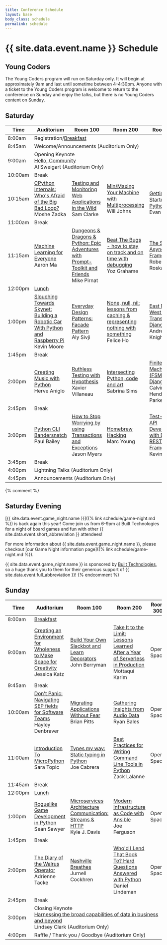 ```yaml
---
title: Conference Schedule
layout: base
body_class: schedule
permalink: schedule
---
```


# {{ site.data.event.name }} Schedule

## Young Coders

The Young Coders program will run on Saturday only. It will begin at approximately 9am and last until sometime between 4-4:30pm.
Anyone with a ticket to the Young Coders program is welcome to return to the conference on Sunday and enjoy the talks, but there is no Young Coders content on Sunday.

## Saturday

<table>
<colgroup>
  <col width="8%">
  <col width="23%">
  <col width="23%">
  <col width="23%">
  <col width="23%">
</colgroup>
<thead>
  <tr>
    <th>Time</th>
    <th>Auditorium</th>
    <th>Room 100</th>
    <th>Room 200</th>
    <th>Room 300</th>
  </tr>
</thead>
<tbody>
  <tr class="schedule-8am">
    <td class="time">8:00am</td>
    <td class="all-rooms breakfast" colspan="4">Registration/<a href="/menu#breakfast">Breakfast</a></td>
  </tr>
  <tr class="schedule-845am">
    <td class="time">8:45am</td>
    <td class="aud announcements" colspan="4">
      Welcome/Announcements
      <span class="room-info">(Auditorium Only)</span>
    </td>
  </tr>
  <tr class="schedule-9am">
    <td class="time">9:00am</td>
    <td class="aud keynote" colspan="4">
      <span class="title">Opening Keynote</span> <br/>
      <a href="talks/hello-community">Hello, Community</a> <br>
      Al Sweigart
      <span class="room-info">(Auditorium Only)</span>
    </td>
  </tr>
  <tr class="schedule-10am">
    <td class="time">10:00am</td>
    <td class="break" colspan="4">Break</td>
  </tr>
  <tr class="schedule-1015am">
    <td class="time">10:15am</td>
    <td class="aud">
      <a href="talks/cpython-internals-whos-afraid-of-the-big-bad-loop">CPython Internals: Who's Afraid of the Big Bad Loop?</a> <br>
      Moshe Zadka
    </td>
    <td class="room-100">
      <a href="talks/testing-and-monitoring-web-applications-in-the-wild">Testing and Monitoring Web Applications in the Wild</a> <br>
      Sam Clarke
    </td>
    <td class="room-200">
      <a href="talks/min-maxing-your-machine-with-multiprocessing">Min/Maxing Your Machine with Multiprocessing</a> <br>
      Will Johns
    </td>
    <td class="room-300" rowspan="2">
      <a href="talks/getting-started-with-python">Getting Started with Python</a> <br/>
      Evan Smith
    </td>
  </tr>
  <tr class="schedule-11am">
    <td class="time">11:00am</td>
    <td class="break" colspan="3">Break</td>
  </tr>
  <tr class="schedule-1115am">
    <td class="time">11:15am</td>
    <td class="aud">
      <a href="talks/machine-learning-for-everyone">Machine Learning for Everyone</a> <br>
      Aaron Ma
    </td>
    <td class="room-100">
      <a href="talks/dungeons-dragons-python-epic-adventures-with-prompttoolkit-and-friends">Dungeons & Dragons & Python: Epic Adventures with Prompt-Toolkit and Friends</a> <br>
      Mike Pirnat
    </td>
    <td class="room-200">
      <a href="talks/beat-the-bugs-how-to-stay-on-track-and-on-time-with-debugging">Beat The Bugs - how to stay on track and on time with debugging</a> <br>
      Yoz Grahame
    </td>
    <td class="room-300">
      <a href="talks/the-state-of-async-web-frameworks">The State of Async Web Frameworks</a> <br/>
      Robert Roskam
    </td>
  </tr>
  <tr class="schedule-12pm">
    <td class="time">12:00pm</td>
    <td class="all-rooms lunch" colspan="4"><a href="/menu#lunch">Lunch</a></td>
  </tr>
  <tr class="schedule-1pm">
    <td class="time">1:00pm</td>
    <td class="aud">
      <a href="talks/slouching-towards-skynet-building-a-robotic-car-with-python-and-raspberry-pi">Slouching Towards Skynet: Building a Robotic Car With Python and Raspberry Pi</a> <br>
      Kevin Moore
    </td>
    <td class="room-100">
      <a href="talks/everyday-design-patterns-facade-pattern">Everyday Design Patterns: Facade Pattern</a> <br>
      Aly Sivji
    </td>
    <td class="room-200">
      <a href="talks/none-null-nil-lessons-from-caching-representing-nothing-with-something">None, null, nil: lessons from caching & representing nothing with something</a> <br>
      Felice Ho
    </td>
    <td class="room-300">
      <a href="talks/east-meets-west-when-translating-django-apps">East Meets West When Translating Django Apps</a> <br/>
      Andrew Knight
    </td>
  </tr>
  <tr class="schedule-145pm">
    <td class="time">1:45pm</td>
    <td class="break" colspan="4">Break</td>
  </tr>
  <tr class="schedule-2pm">
    <td class="time">2:00pm</td>
    <td class="aud">
      <a href="talks/creating-music-with-python">Creating Music with Python</a> <br>
      Herve Aniglo
    </td>
    <td class="room-100">
      <a href="talks/ruthless-testing-with-hypothesis">Ruthless Testing with Hypothesis</a> <br>
      Xavier Villaneau 
    </td>
    <td class="room-200">
      <a href="talks/intersecting-python-code-and-art">Intersecting Python, code and art</a> <br>
      Sabrina Sims
    </td>
    <td class="room-300">
      <a href="talks/finite-state-machine-fsm-in-django">Finite State Machine (FSM) in Django</a> <br/>
      Calvin Hendryx-Parker
    </td>
  </tr>
  <tr class="schedule-245pm">
    <td class="time">2:45pm</td>
    <td class="break" colspan="4">Break</td>
  </tr>
  <tr class="schedule-3pm">
    <td class="time">3:00pm</td>
    <td class="aud">
          <a href="talks/python-cli-bandersnatch">Python CLI Bandersnatch</a> <br>
          Paul Bailey
        </td>
    <td class="room-100">
      <a href="talks/how-to-stop-worrying-by-using-transactions-and-exceptions">How to Stop Worrying by using Transactions and Exceptions</a> <br>
      Jason Myers
    </td>
    <td class="room-200">
      <a href="talks/homebrew-hacking">Homebrew Hacking</a> <br>
      Marc Young
    </td>
    <td class="room-300">
      <a href="talks/testdriven-api-development-with-django-rest-framework">Test-Driven API Development with Django REST Framework</a> <br/>
      Kevin Harvey
    </td>
  </tr>
  <tr class="schedule-345pm">
    <td class="time">3:45pm</td>
    <td class="break" colspan="4">Break</td>
  </tr>
  <tr class="schedule-4pm">
    <td class="time">4:00pm</td>
    <td class="aud lightning-talks" colspan="4">
      Lightning Talks
      <span class="room-info">(Auditorium Only)</span>
    </td>
  </tr>
  <tr class="schedule-445pm">
    <td class="time">4:45pm</td>
    <td class="aud announcements" colspan="4">
      Announcements
      <span class="room-info">(Auditorium Only)</span>
    </td>
  </tr>
</tbody>
</table>

{% comment %}
## Saturday Evening

[{{ site.data.event.game_night.name }}]({% link schedule/game-night.md %}) is back again this year!
Come join us from 6-9pm at Built Technologies for a night of board games and fun with other {{ site.data.event.short_abbreviation }} attendees!

For more information about {{ site.data.event.game_night.name }}, please checkout [our Game Night information page]({% link schedule/game-night.md %}).

{{ site.data.event.game_night.name }} is sponsored by [Built Technologies](https://www.getbuilt.com/), so a huge thank you to them for their generous support of {{ site.data.event.full_abbreviation }}! 
{% endcomment %}

## Sunday


<table>
<colgroup>
  <col width="8%">
  <col width="23%">
  <col width="23%">
  <col width="23%">
  <col width="23%">
</colgroup>
<thead>
  <tr>
    <th>Time</th>
    <th>Auditorium</th>
    <th>Room 100</th>
    <th>Room 200</th>
    <th>Room 300</th>
  </tr>
</thead>
<tbody>
  <tr class="schedule-8am">
    <td class="time">8:00am</td>
    <td class="all-rooms breakfast" colspan="4"><a href="/menu#breakfast-1">Breakfast</a></td>
  </tr>
  <tr class="schedule-9am">
    <td class="time">9:00am</td>
    <td class="aud">
      <a href="talks/creating-an-environment-for-wholeness-to-make-space-for-creativity">Creating an Environment for Wholeness to Make Space for Creativity</a> <br>
      Jessica Katz
    </td>
    <td class="room-100">
      <a href="talks/build-your-own-slackbot-learn-decorators">Build Your Own Slackbot and Learn Decorators</a> <br>
      John Berryman
    </td>
    <td class="room-200">
      <a href="talks/take-it-to-the-limit-lessons-learned-after-a-year-of-serverless-in-production">Take It to the Limit: Lessons Learned After a Year of Serverless in Production</a> <br>
      Mottaqui Karim
    </td>
    <td class="room-300 open">
      Open Space
    </td>
  </tr>
  <tr class="schedule-945am">
    <td class="time">9:45am</td>
    <td class="break" colspan="4">Break</td>
  </tr>
  <tr class="schedule-10am">
    <td class="time">10:00am</td>
    <td class="aud">
      <a href="talks/dont-panic-navigating-sep-fields-for-software-teams">Don't Panic: Navigating SEP fields for Software Teams</a> <br>
      Hayley Denbraver
    </td>
    <td class="room-100">
      <a href="talks/migrating-applications-without-fear">Migrating Applications Without Fear</a> <br>
      Brian Pitts
    </td>
    <td class="room-200">
      <a href="talks/gathering-insights-from-audio-data">Gathering Insights from Audio Data</a> <br>
      Ryan Bales
    </td>
    <td class="room-300 open">
      Open Space
    </td>
  </tr>
  <tr class="schedule-11am">
    <td class="time">11:00am</td>
    <td class="aud">
      <a href="talks/introduction-to-micropython">Introduction To MicroPython</a> <br>
      Sara Topic
    </td>
    <td class="room-100">
      <a href="talks/types-my-way-static-typing-in-python">Types my way: Static typing in Python</a> <br>
      Joe Cabrera
    </td>
    <td class="room-200">
      <a href="talks/best-practices-for-writing-command-line-tools-in-python">Best Practices for Writing Command Line Tools in Python</a> <br>
      Zack Lalanne
    </td>
    <td class="room-300 open">
      Open Space
    </td>
  </tr>
  <tr class="schedule-1145pm">
    <td class="time">11:45am</td>
    <td class="break" colspan="4">Break</td>
  </tr>
  <tr class="schedule-12pm">
    <td class="time">12:00pm</td>
    <td class="all-rooms lunch" colspan="4"><a href="/menu#lunch-1">Lunch</a></td>
  </tr>
  <tr class="schedule-1pm">
    <td class="time">1:00pm</td>
    <td class="aud">
      <a href="talks/roguelike-game-development-in-python">Roguelike Game Development in Python</a> <br>
      Sean Sawyer
    </td>
    <td class="room-100">
      <a href="talks/microservices-architecture-communication-streams-http">Microservices Architecture Communication: Streams & HTTP</a> <br>
      Kyle J. Davis
    </td>
    <td class="room-200">
      <a href="talks/modern-infrastructure-as-code-with-ansible">Modern Infrastructure as Code with Ansible</a> <br>
      Joe Ferguson
    </td>
    <td class="room-300 open">
      Open Space
    </td>
  </tr>
  <tr class="schedule-145pm">
    <td class="time">1:45pm</td>
    <td class="break" colspan="4">Break</td>
  </tr>
  <tr class="schedule-2pm">
    <td class="time">2:00pm</td>
    <td class="aud">
      <a href="talks/the-diary-of-the-walrus-operator">The Diary of the Walrus Operator</a> <br>
      Adrienne Tacke
    </td>
    <td class="room-100">
      <a href="talks/nashville-breathes">Nashville Breathes</a> <br>
      Jurnell Cockhren
    </td>
    <td class="room-200">
      <a href="talks/whod-i-lend-that-book-to-hard-questions-answered-with-python">Who'd I Lend That Book To? Hard Questions Answered with Python</a> <br>
      Daniel Lindeman
    </td>
    <td class="room-300 open">
      Open Space
    </td>
  </tr>
  <tr class="schedule-245pm">
    <td class="time">2:45pm</td>
    <td class="break" colspan="4">Break</td>
  </tr>
  <tr class="schedule-3pm">
    <td class="time">3:00pm</td>
    <td class="keynote" colspan="4">
      <span class="title">Closing Keynote</span> <br/>
      <a href="talks/harnessing-data">Harnessing the broad capabilities of data in business and beyond</a> <br>
      Lindsey Clark
      <span class="room-info">(Auditorium Only)</span>
    </td>
  </tr>
  <tr class="schedule-4pm">
    <td class="time">4:00pm</td>
    <td class="aud announcements" colspan="4">
      Raffle / Thank you / Goodbye
      <span class="room-info">(Auditorium Only)</span>
    </td>
  </tr>
</tbody>
</table>
